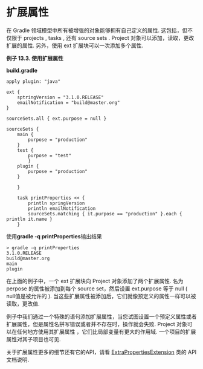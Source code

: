 # 扩展属性
在 Gradle 领域模型中所有被增强的对象能够拥有自己定义的属性. 这包括，但不仅限于 projects , tasks , 还有 source sets . Project 对象可以添加，读取，更改扩展的属性. 另外，使用 ext 扩展块可以一次添加多个属性.

**例子 13.3. 使用扩展属性**

**build.gradle**

    apply plugin: "java"

    ext {
        sptringVersion = "3.1.0.RELEASE"
        emailNotification = "build@master.org"
    }

    sourceSets.all { ext.purpose = null }

    sourceSets {
        main {
            purpose = "production"
        }
        test {
            purpose = "test"
            }
        plugin {
            purpose = "production"
        }

        }

        task printProperties << {
            println springVersion
            println emailNotification
            sourceSets.matching { it.purpose == "production" }.each { println it.name }
        }

使用**gradle -q printProperties**输出结果

    > gradle -q printProperties
    3.1.0.RELEASE
    build@master.org
    main
    plugin

在上面的例子中，一个 ext 扩展块向 Project 对象添加了两个扩展属性. 名为 perpose 的属性被添加到每个 source set，然后设置 ext.purpose 等于 null ( null值是被允许的 ). 当这些扩展属性被添加后，它们就像预定义的属性一样可以被读取，更改值.

例子中我们通过一个特殊的语句添加扩展属性，当您试图设置一个预定义属性或者扩展属性，但是属性名拼写错误或者并不存在时，操作就会失败. Project 对象可以在任何地方使用其扩展属性 ，它们比局部变量有更大的作用域. 一个项目的扩展属性对其子项目也可见.

关于扩展属性更多的细节还有它的API，请看 [ExtraPropertiesExtension](http://gradle.org/docs/current/dsl/org.gradle.api.plugins.ExtraPropertiesExtension.html) 类的 API 文档说明.







